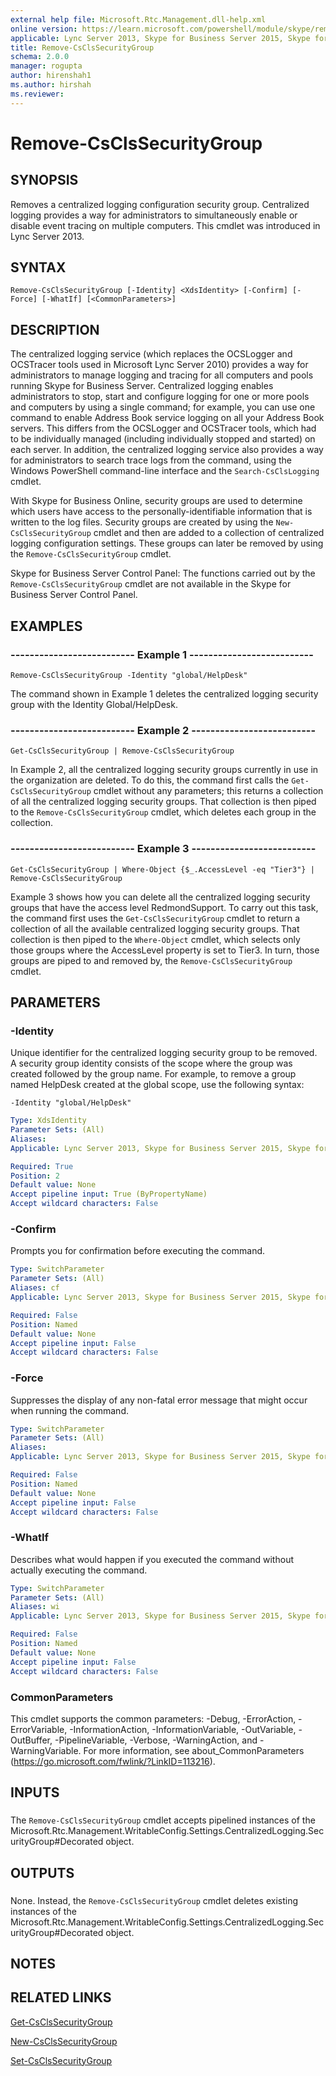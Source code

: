 ```yaml
---
external help file: Microsoft.Rtc.Management.dll-help.xml
online version: https://learn.microsoft.com/powershell/module/skype/remove-csclssecuritygroup
applicable: Lync Server 2013, Skype for Business Server 2015, Skype for Business Server 2019
title: Remove-CsClsSecurityGroup
schema: 2.0.0
manager: rogupta
author: hirenshah1
ms.author: hirshah
ms.reviewer:
---
```


# Remove-CsClsSecurityGroup

## SYNOPSIS
Removes a centralized logging configuration security group.
Centralized logging provides a way for administrators to simultaneously enable or disable event tracing on multiple computers.
This cmdlet was introduced in Lync Server 2013.


## SYNTAX

```
Remove-CsClsSecurityGroup [-Identity] <XdsIdentity> [-Confirm] [-Force] [-WhatIf] [<CommonParameters>]
```

## DESCRIPTION
The centralized logging service (which replaces the OCSLogger and OCSTracer tools used in Microsoft Lync Server 2010) provides a way for administrators to manage logging and tracing for all computers and pools running Skype for Business Server.
Centralized logging enables administrators to stop, start and configure logging for one or more pools and computers by using a single command; for example, you can use one command to enable Address Book service logging on all your Address Book servers.
This differs from the OCSLogger and OCSTracer tools, which had to be individually managed (including individually stopped and started) on each server.
In addition, the centralized logging service also provides a way for administrators to search trace logs from the command, using the Windows PowerShell command-line interface and the `Search-CsClsLogging` cmdlet.

With Skype for Business Online, security groups are used to determine which users have access to the personally-identifiable information that is written to the log files.
Security groups are created by using the `New-CsClsSecurityGroup` cmdlet and then are added to a collection of centralized logging configuration settings.
These groups can later be removed by using the `Remove-CsClsSecurityGroup` cmdlet.

Skype for Business Server Control Panel: The functions carried out by the `Remove-CsClsSecurityGroup` cmdlet are not available in the Skype for Business Server Control Panel.


## EXAMPLES

### -------------------------- Example 1 --------------------------
```
Remove-CsClsSecurityGroup -Identity "global/HelpDesk"
```

The command shown in Example 1 deletes the centralized logging security group with the Identity Global/HelpDesk.


### -------------------------- Example 2 --------------------------
```
Get-CsClsSecurityGroup | Remove-CsClsSecurityGroup
```

In Example 2, all the centralized logging security groups currently in use in the organization are deleted.
To do this, the command first calls the `Get-CsClsSecurityGroup` cmdlet without any parameters; this returns a collection of all the centralized logging security groups.
That collection is then piped to the `Remove-CsClsSecurityGroup` cmdlet, which deletes each group in the collection.


### -------------------------- Example 3 --------------------------
```
Get-CsClsSecurityGroup | Where-Object {$_.AccessLevel -eq "Tier3"} | Remove-CsClsSecurityGroup
```

Example 3 shows how you can delete all the centralized logging security groups that have the access level RedmondSupport.
To carry out this task, the command first uses the `Get-CsClsSecurityGroup` cmdlet to return a collection of all the available centralized logging security groups.
That collection is then piped to the `Where-Object` cmdlet, which selects only those groups where the AccessLevel property is set to Tier3.
In turn, those groups are piped to and removed by, the `Remove-CsClsSecurityGroup` cmdlet.


## PARAMETERS

### -Identity
Unique identifier for the centralized logging security group to be removed.
A security group identity consists of the scope where the group was created followed by the group name.
For example, to remove a group named HelpDesk created at the global scope, use the following syntax:

`-Identity "global/HelpDesk"`

```yaml
Type: XdsIdentity
Parameter Sets: (All)
Aliases: 
Applicable: Lync Server 2013, Skype for Business Server 2015, Skype for Business Server 2019

Required: True
Position: 2
Default value: None
Accept pipeline input: True (ByPropertyName)
Accept wildcard characters: False
```

### -Confirm
Prompts you for confirmation before executing the command.

```yaml
Type: SwitchParameter
Parameter Sets: (All)
Aliases: cf
Applicable: Lync Server 2013, Skype for Business Server 2015, Skype for Business Server 2019

Required: False
Position: Named
Default value: None
Accept pipeline input: False
Accept wildcard characters: False
```

### -Force
Suppresses the display of any non-fatal error message that might occur when running the command.

```yaml
Type: SwitchParameter
Parameter Sets: (All)
Aliases: 
Applicable: Lync Server 2013, Skype for Business Server 2015, Skype for Business Server 2019

Required: False
Position: Named
Default value: None
Accept pipeline input: False
Accept wildcard characters: False
```

### -WhatIf
Describes what would happen if you executed the command without actually executing the command.

```yaml
Type: SwitchParameter
Parameter Sets: (All)
Aliases: wi
Applicable: Lync Server 2013, Skype for Business Server 2015, Skype for Business Server 2019

Required: False
Position: Named
Default value: None
Accept pipeline input: False
Accept wildcard characters: False
```

### CommonParameters
This cmdlet supports the common parameters: -Debug, -ErrorAction, -ErrorVariable, -InformationAction, -InformationVariable, -OutVariable, -OutBuffer, -PipelineVariable, -Verbose, -WarningAction, and -WarningVariable. For more information, see about_CommonParameters (https://go.microsoft.com/fwlink/?LinkID=113216).

## INPUTS

###  
The `Remove-CsClsSecurityGroup` cmdlet accepts pipelined instances of the Microsoft.Rtc.Management.WritableConfig.Settings.CentralizedLogging.SecurityGroup#Decorated object.

## OUTPUTS

###  
None.
Instead, the `Remove-CsClsSecurityGroup` cmdlet deletes existing instances of the Microsoft.Rtc.Management.WritableConfig.Settings.CentralizedLogging.SecurityGroup#Decorated object.

## NOTES

## RELATED LINKS

[Get-CsClsSecurityGroup](Get-CsClsSecurityGroup.md)

[New-CsClsSecurityGroup](New-CsClsSecurityGroup.md)

[Set-CsClsSecurityGroup](Set-CsClsSecurityGroup.md)
